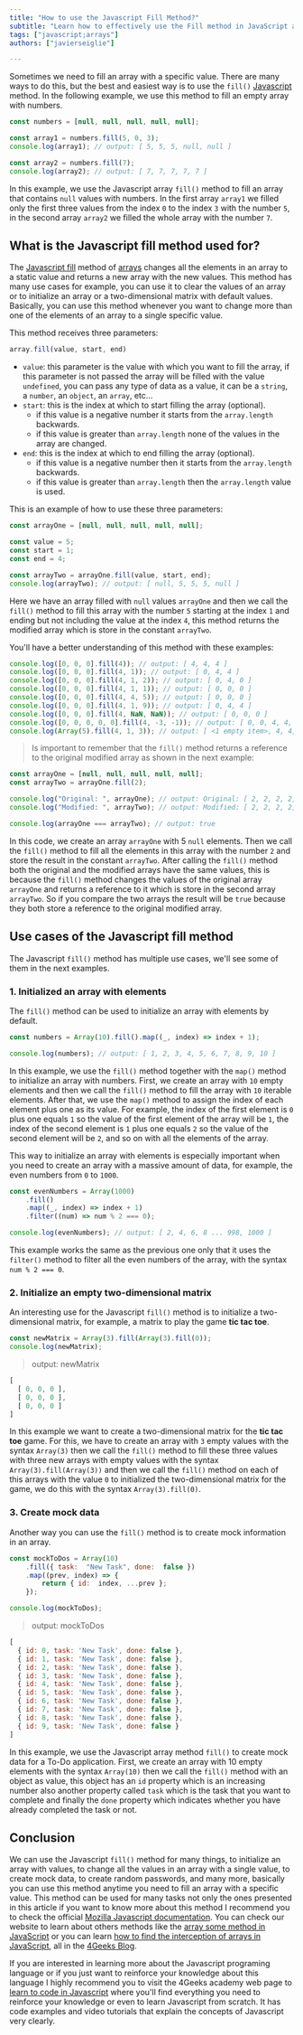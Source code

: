 ```yaml
---
title: "How to use the Javascript Fill Method?"
subtitle: "Learn how to effectively use the Fill method in JavaScript arrays. Explore its syntax, parameters, and practical examples to efficiently populate arrays."
tags: ["javascript;arrays"]
authors: ["javierseiglie"]

---
```


Sometimes we need to fill an array with a specific value. There are many ways to do this, but the best and easiest way is to use the `fill()` [Javascript](https://4geeks.com/lesson/what-is-javascript-learn-to-code-in-javascript) method. In the following example, we use this method to fill an empty array with numbers.

```js
const numbers = [null, null, null, null, null];

const array1 = numbers.fill(5, 0, 3);
console.log(array1); // output: [ 5, 5, 5, null, null ]

const array2 = numbers.fill(7);
console.log(array2); // output: [ 7, 7, 7, 7, 7 ]
```

In this example, we use the Javascript array `fill()` method to fill an array that contains `null` values with numbers. In the first array `array1` we filled only the first three values from the index `0` to the index `3` with the number `5`, in the second array `array2` we filled the whole array with the number `7`.

## What is the Javascript fill method used for?

The [Javascript fill](https://developer.mozilla.org/en-US/docs/Web/JavaScript/Reference/Global_Objects/Array/fill) method of [arrays](https://4geeks.com/lesson/what-is-an-array-define-array) changes all the elements in an array to a static value and returns a new array with the new values. This method has many use cases for example, you can use it to clear the values of an array or to initialize an array or a two-dimensional matrix with default values. Basically, you can use this method whenever you want to change more than one of the elements of an array to a single specific value.

This method receives three parameters:

```js
array.fill(value, start, end)
```

 - `value`: this parameter is the value with which you want to fill the array, if this parameter is not passed the array will be filled with the value `undefined`, you can pass any type of data as a value, it can be a `string`, a `number`, an `object`, an `array`, etc...
 - `start`: this is the index at which to start filling the array (optional). 
    - if this value is a negative number it starts from the `array.length` backwards.
    - if this value is greater than `array.length` none of the values in the array are changed.
 - `end`: this is the index at which to end filling the array (optional).
    - if this value is a negative number then it starts from the `array.length` backwards.
    - if this value is greater than `array.length` then the `array.length` value is used.

This is an example of how to use these three parameters:

```js
const arrayOne = [null, null, null, null, null];

const value = 5;
const start = 1;
const end = 4;

const arrayTwo = arrayOne.fill(value, start, end);
console.log(arrayTwo); // output: [ null, 5, 5, 5, null ]
```

Here we have an array filled with `null` values `arrayOne` and then we call the `fill()` method to fill this array with the number `5` starting at the index `1` and ending but not including the value at the index `4`, this method returns the modified array which is store in the constant `arrayTwo`.

You'll have a better understanding of this method with these examples:

```js
console.log([0, 0, 0].fill(4)); // output: [ 4, 4, 4 ]
console.log([0, 0, 0].fill(4, 1)); // output: [ 0, 4, 4 ]
console.log([0, 0, 0].fill(4, 1, 2)); // output: [ 0, 4, 0 ]
console.log([0, 0, 0].fill(4, 1, 1)); // output: [ 0, 0, 0 ]
console.log([0, 0, 0].fill(4, 4, 5)); // output: [ 0, 0, 0 ]
console.log([0, 0, 0].fill(4, 1, 9)); // output: [ 0, 4, 4 ]
console.log([0, 0, 0].fill(4, NaN, NaN)); // output: [ 0, 0, 0 ]
console.log([0, 0, 0, 0, 0].fill(4, -3, -1)); // output: [ 0, 0, 4, 4, 0 ]
console.log(Array(5).fill(4, 1, 3)); // output: [ <1 empty item>, 4, 4, <2 empty items> ] 
```

> Is important to remember that the `fill()` method returns a reference to the original modified array as shown in the next example:

```js
const arrayOne = [null, null, null, null, null];
const arrayTwo = arrayOne.fill(2);

console.log("Original: ", arrayOne); // output: Original: [ 2, 2, 2, 2, 2 ]
console.log("Modified: ", arrayTwo); // output: Modified: [ 2, 2, 2, 2, 2 ]

console.log(arrayOne === arrayTwo); // output: true
```

In this code, we create an array `arrayOne` with 5 `null` elements. Then we call the `fill()` method to fill all the elements in this array with the number `2` and store the result in the constant `arrayTwo`. After calling the `fill()` method both the original and the modified arrays have the same values, this is because the `fill()` method changes the values of the original array `arrayOne` and returns a reference to it which is store in the second array `arrayTwo`. So if you compare the two arrays the result will be `true` because they both store a reference to the original modified array.

## Use cases of the Javascript fill method 

The Javascript `fill()` method has multiple use cases, we'll see some of them in the next examples.

### 1. Initialized an array with elements

 The `fill()` method can be used to initialize an array with elements by default.

```js
const numbers = Array(10).fill().map((_, index) => index + 1);

console.log(numbers); // output: [ 1, 2, 3, 4, 5, 6, 7, 8, 9, 10 ]
```

In this example, we use the `fill()` method together with the `map()` method to initialize an array with numbers. First, we create an array with `10` empty elements and then we call the `fill()` method to fill the array with `10` iterable elements. After that, we use the `map()` method to assign the index of each element plus one as its value. For example, the index of the first element is `0` plus one equals `1` so the value of the first element of the array will be `1`, the index of the second element is `1` plus one equals `2` so the value of the second element will be `2`, and so on with all the elements of the array.

This way to initialize an array with elements is especially important when you need to create an array with a massive amount of data, for example, the even numbers from `0` to `1000`.

```js
const evenNumbers = Array(1000)
    .fill()
    .map((_, index) => index + 1)
    .filter((num) => num % 2 === 0); 

console.log(evenNumbers); // output: [ 2, 4, 6, 8 ... 998, 1000 ]
```

This example works the same as the previous one only that it uses the `filter()` method to filter all the even numbers of the array, with the syntax `num % 2 === 0`.

### 2. Initialize an empty two-dimensional matrix

An interesting use for the Javascript `fill()` method is to initialize a two-dimensional matrix, for example, a matrix to play the game **tic tac toe**.

```js
const newMatrix = Array(3).fill(Array(3).fill(0));
console.log(newMatrix);
```
> output: newMatrix
```js
[ 
  [ 0, 0, 0 ], 
  [ 0, 0, 0 ], 
  [ 0, 0, 0 ] 
]
```

In this example we want to create a two-dimensional matrix for the **tic tac toe** game. For this, we have to create an array with `3` empty values with the syntax `Array(3)` then we call the `fill()` method to fill these three values with three new arrays with empty values with the syntax `Array(3).fill(Array(3))` and then we call the `fill()` method on each of this arrays with the value `0` to initialized the two-dimensional matrix for the game, we do this with the syntax `Array(3).fill(0)`.

### 3. Create mock data 

Another way you can use the `fill()` method is to create mock information in an array.

```js
const mockToDos = Array(10)
    .fill({ task:  "New Task", done:  false })
    .map((prev, index) => {
        return { id:  index, ...prev };
    });

console.log(mockToDos);
```
> output: mockToDos
```js
[
  { id: 0, task: 'New Task', done: false },
  { id: 1, task: 'New Task', done: false },
  { id: 2, task: 'New Task', done: false },
  { id: 3, task: 'New Task', done: false },
  { id: 4, task: 'New Task', done: false },
  { id: 5, task: 'New Task', done: false },
  { id: 6, task: 'New Task', done: false },
  { id: 7, task: 'New Task', done: false },
  { id: 8, task: 'New Task', done: false },
  { id: 9, task: 'New Task', done: false }
]
```

In this example, we use the Javascript array method `fill()` to create mock data for a To-Do application. First, we create an array with 10 empty elements with the syntax `Array(10)` then we call the `fill()` method with an object as value, this object has an `id` property which is an increasing number also another property called `task` which is the task that you want to complete and finally the `done` property which indicates whether you have already completed the task or not.

## Conclusion

We can use the Javascript `fill()` method for many things, to initialize an array with values, to change all the values in an array with a single value, to create mock data, to create random passwords, and many more, basically you can use this method anytime you need to fill an array with a specific value. This method can be used for many tasks not only the ones presented in this article if you want to know more about this method I recommend you to check the official [Mozilla Javascript documentation](https://developer.mozilla.org/en-US/docs/Web/JavaScript/Reference/Global_Objects/Array/fill). You can check our website to learn about others methods like the [array some method in JavaScript](https://4geeks.com/how-to/javascript-array-some-method) or you can learn [how to find the interception of arrays in JavaScript](https://4geeks.com/how-to/javascript-array-intersection), all in the [4Geeks Blog](https://4geeks.com/how-to).

If you are interested in learning more about the Javascript programing language or if you just want to reinforce your knowledge about this language I highly recommend you to visit the 4Geeks academy web page to [learn to code in Javascript](https://4geeks.com/lesson/what-is-javascript-learn-to-code-in-javascript) where you'll find everything you need to reinforce your knowledge or even to learn Javascript from scratch. It has code examples and video tutorials that explain the concepts of Javascript very clearly.
